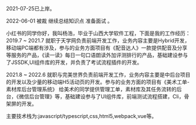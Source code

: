 2021-07-25已上岸。

2022-06-01 被裁 继续总结知识点 准备面试 。

小红书的同学你好，我叫杨浩，毕业于山西大学软件工程，下面是我的工作经历：
2019.7 ~ 2021.7 就职于天学网负责前端开发工作，业务内容主要是Hybrid开发，移动端PC端都有涉及，参与的业务方面项目有《配音达人》一款提供配音及分享等服务的产品，《读一读》每日一句口语朗读外加评测排行的产品，基础建设参与了JSSDK,UI组件库的开发，并负责了考试流程插件的开发。


2021.8 ~ 2022.6 就职与完美世界负责前端开发工作，业务内容主要是中后台项目的开发以及少量的移动端H5活动页的开发。参与的业务方面的项目有《美术工单-素材库后台管理系统》 给美术的同学提供管理工单，素材库及其任务流转的后台，《微信后台管理》等，基础建设参与了UI组件库，前端测试流程搭建，Cli，骨架屏的开发。

主要技术栈为:javascript/typescript,css,html5,webpack,vue等。
